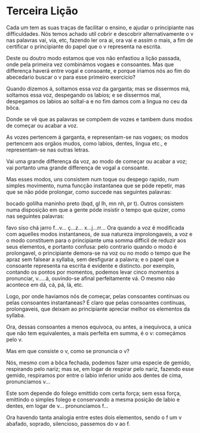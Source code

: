 # Terceira Lição


Cada um tem as suas traças de facilitar o ensino, e ajudar o principiante nas difficuldades. Nós temos achado util cobrir e descobrir alternativamente o v nas palavras vai, via, etc, fazendo ler ora ai, ora vai e assim o mais, a fim de certificar o principiante do papel que o v representa na escrita.

Deste ou doutro modo estamos que vos não enfastiou a lição passada, onde pela primeira vez combinámos vogaes e consoantes. Mas que differença haverá entre vogal e consoante, e porque iriamos nós ao fim do abecedario buscar o v para esse primeiro exercicio?

Quando dizemos á, soltamos essa voz da garganta; mas se dissermos má, soltamos essa voz, despegando os labios; e se dissermos mal, despegamos os labios ao soltal-a e no fim damos com a lingua no ceu da bôca.

Donde se vê que as palavras se compõem de vozes e tambem duns modos de começar ou acabar a voz.

As vozes pertencem á garganta, e representam-se nas vogaes; os modos pertencem aos orgãos mudos, como labios, dentes, lingua etc., e representam-se nas outras letras.

Vai uma grande differença da voz, ao modo de começar ou acabar a voz; vai portanto uma grande differença de vogal a consoante.

Mas esses modos, uns consistem num toque ou despego rapido, num simples movimento, numa funcção instantanea que se póde repetir, mas que se não póde prolongar, como succede nas seguintes palavras:

bocado    golilha    maninho    preto
(bqd,    gl lh,    mn nh,    pr t).
Outros consistem numa disposição em que a gente póde insistir o tempo que quizer, como nas seguintes palavras:

favo    siso    chá jarro
f...v...    ç...z...    x...j...rr...
Ora quando a voz é modificada com aquelles modos instantaneos, de sua natureza improlongaveis, a voz e o modo constituem para o principiante uma somma difficil de reduzir aos seus elementos, e portanto confusa: pelo contrario quando o modo é prolongavel, o principiante demora-se na voz ou no modo o tempo que lhe apraz sem falsear a syllaba, sem desfigurar a palavra; e o papel que a consoante representa na escrita é evidente e distincto. por exemplo, contando os pontos por momentos, podemos levar cinco momentos a pronunciar, v.....á, ouvindo-se afinal perfeitamente vá. O mesmo não acontece em dá, cá, pá, lá, etc.

Logo, por onde haviamos nós de começar, pelas consoantes contínuas ou pelas consoantes instantaneas? É claro que pelas consoantes contínuas, prolongaveis, que deixam ao principiante apreciar melhor os elementos da syllaba.

Ora, dessas consoantes a menos equivoca, ou antes, a inequivoca, a unica que não tem equivalentes, a mais perfeita em summa, é o v: começámos pelo v.

Mas em que consiste o v, como se pronuncia o v?

Nós, mesmo com a bôca fechada, podemos fazer uma especie de gemido, respirando pelo nariz; mas se, em logar de respirar pelo nariz, fazendo esse gemido, respiramos por entre o labio inferior unido aos dentes de cima, pronunciamos v...

Este som depende do folego emittido com certa força; sem essa força, emittindo o simples folego e conservando a mesma posição de labio e dentes, em logar de v... pronunciamos f...

Ora havendo tanta analogia entre estes dois elementos, sendo o f um v abafado, soprado, silencioso, passemos do v ao f.
